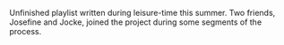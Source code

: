 Unfinished playlist written during leisure-time this summer. Two friends, Josefine and Jocke, joined the project during some segments of the process.
